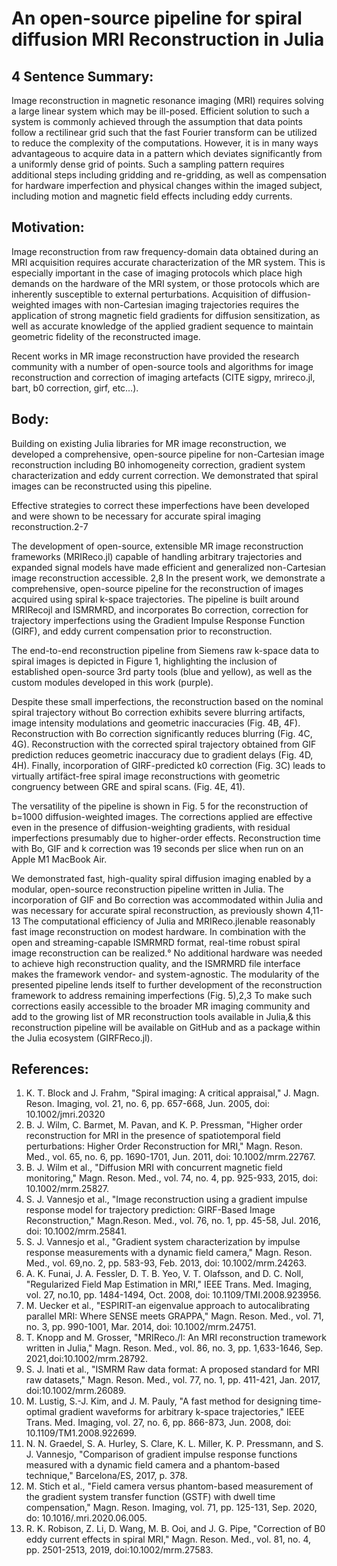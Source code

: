 # An open-source pipeline for spiral diffusion MRI Reconstruction in Julia 

## 4 Sentence Summary:

Image reconstruction in magnetic resonance imaging (MRI) requires solving a large linear system which may be ill-posed. Efficient solution to such a system is commonly achieved through the assumption that data points follow a rectilinear grid such that the fast Fourier transform can be utilized to reduce the complexity of the computations. However, it is in many ways advantageous to acquire data in a pattern which deviates significantly from a uniformly dense grid of points. Such a sampling pattern requires additional steps including gridding and re-gridding, as well as compensation for hardware imperfection and physical changes within the imaged subject, including motion and magnetic field effects including eddy currents. 

## Motivation:

Image reconstruction from raw frequency-domain data obtained during an MRI acquisition requires accurate characterization of the MR system. This is especially important in the case of imaging protocols which place high demands on the hardware of the MRI system, or those protocols which are inherently susceptible to external perturbations. Acquisition of diffusion-weighted images with non-Cartesian imaging trajectories requires the application of strong magnetic field gradients for diffusion sensitization, as well as accurate knowledge of the applied gradient sequence to maintain geometric fidelity of the reconstructed image. 

Recent works in MR image reconstruction have provided the research community with a number of open-source tools and algorithms for image reconstruction and correction of imaging artefacts (CITE sigpy, mrireco.jl, bart, b0 correction, girf, etc…). 

## Body:

Building on existing Julia libraries for MR image reconstruction, we developed a comprehensive, open-source pipeline for non-Cartesian image reconstruction including B0 inhomogeneity correction, gradient system characterization and eddy current correction. We demonstrated that spiral images can be reconstructed using this pipeline.

Effective strategies to correct these imperfections have been developed and were
shown to be necessary for accurate spiral imaging reconstruction.2-7

The development of open-source, extensible MR image reconstruction frameworks (MRIReco.jl) capable of handling
arbitrary trajectories and expanded signal models have made efficient and generalized non-Cartesian image reconstruction accessible. 2,8 In the
present work, we demonstrate a comprehensive, open-source pipeline for the reconstruction of images acquired using spiral k-space trajectories.
The pipeline is built around MRIRecojl and ISMRMRD, and incorporates Bo correction, correction for trajectory imperfections using the Gradient
Impulse Response Function (GIRF), and eddy current compensation prior to reconstruction.

The end-to-end reconstruction pipeline from Siemens raw k-space data to spiral images is depicted in Figure 1, highlighting the inclusion of
established open-source 3rd party tools (blue and yellow), as well as the custom modules developed in this work (purple).

Despite these small imperfections, the reconstruction based on the nominal spiral trajectory without Bo correction exhibits severe blurring artifacts, image intensity modulations and geometric inaccuracies (Fig. 4B, 4F). Reconstruction with Bo correction significantly reduces blurring (Fig. 4C, 4G). Reconstruction with the corrected spiral trajectory obtained from GIF prediction reduces geometric inaccuracy due to gradient delays (Fig. 4D, 4H). Finally, incorporation of GIRF-predicted k0 correction (Fig. 3C) leads to virtually artifäct-free spiral image reconstructions with geometric congruency between GRE and spiral scans. (Fig. 4E, 41).

The versatility of the pipeline is shown in Fig. 5 for the reconstruction of b=1000 diffusion-weighted images. The corrections applied are effective
even in the presence of diffusion-weighting gradients, with residual imperfections presumably due to higher-order effects. Reconstruction time with Bo, GIF and k correction was 19 seconds per slice when run on an Apple M1 MacBook Air.

We demonstrated fast, high-quality spiral diffusion imaging enabled by a modular, open-source reconstruction pipeline written in Julia. The
incorporation of GIF and Bo correction was accommodated within Julia and was necessary for accurate spiral reconstruction, as previously
shown 4,11-13 The computational efficiency of Julia and MRIReco.jlenable reasonably fast image reconstruction on modest hardware. In combination
with the open and streaming-capable ISMRMRD format, real-time robust spiral image reconstruction can be realized.° No additional hardware was
needed to achieve high reconstruction quality, and the ISMRMRD file interface makes the framework vendor- and system-agnostic. The modularity
of the presented pipeline lends itself to further development of the reconstruction framework to address remaining imperfections (Fig. 5),2,3
To make such corrections easily accessible to the broader MR imaging community and add to the growing list of MR reconstruction tools available in
Julia,& this reconstruction pipeline will be available on GitHub and as a package within the Julia ecosystem (GIRFReco.jl).

## References:

1. K. T. Block and J. Frahm, "Spiral imaging: A critical appraisal," J. Magn. Reson. Imaging, vol. 21, no. 6, pp. 657-668, Jun. 2005, doi: 10.1002/jmri.20320
2. B. J. Wilm, C. Barmet, M. Pavan, and K. P. Pressman, "Higher order reconstruction for MRI in the presence of spatiotemporal field perturbations:
Higher Order Reconstruction for MRI," Magn. Reson. Med., vol. 65, no. 6, pp. 1690-1701, Jun. 2011, doi: 10.1002/mrm.22767.
3. B. J. Wilm et al., "Diffusion MRI with concurrent magnetic field monitoring," Magn. Reson. Med., vol. 74, no. 4, pp. 925-933, 2015, doi:
10.1002/mrm.25827.
4. S. J. Vannesjo et al., "Image reconstruction using a gradient impulse response model for trajectory prediction: GIRF-Based Image Reconstruction," Magn.Reson. Med., vol. 76, no. 1, pp. 45-58, Jul. 2016, doi: 10.1002/mrm.25841.
5. S. J. Vannesjo et al., "Gradient system characterization by impulse response measurements with a dynamic field camera," Magn. Reson. Med., vol. 69,no. 2, pp. 583-93, Feb. 2013, doi: 10.1002/mrm.24263.
6. A. K. Funai, J. A. Fessler, D. T. B. Yeo, V. T. Olafsson, and D. C. Noll, "Regularized Field Map Estimation in MRI," IEEE Trans. Med. Imaging, vol. 27, no.10, pp. 1484-1494, Oct. 2008, doi: 10.1109/TMI.2008.923956.
7. M. Uecker et al., "ESPIRIT-an eigenvalue approach to autocalibrating parallel MRI: Where SENSE meets GRAPPA," Magn. Reson. Med., vol. 71, no. 3,
pp. 990-1001, Mar. 2014, doi: 10.1002/mrm.24751.
8. T. Knopp and M. Grosser, "MRIReco./I: An MRI reconstruction tramework written in Julia," Magn. Reson. Med., vol. 86, no. 3, pp. 1,633-1646, Sep. 2021,doi:10.1002/mrm.28792.
9. S. J. Inati et al., "ISMRM Raw data format: A proposed standard for MRI raw datasets," Magn. Reson. Med., vol. 77, no. 1, pp. 411-421, Jan. 2017, doi:10.1002/mrm.26089.
10. M. Lustig, S.-J. Kim, and J. M. Pauly, "A fast method for designing time-optimal gradient waveforms for arbitrary k-space trajectories," IEEE Trans. Med. Imaging, vol. 27, no. 6, pp. 866-873, Jun. 2008, doi: 10.1109/TM1.2008.922699.
11. N. N. Graedel, S. A. Hurley, S. Clare, K. L. Miller, K. P. Pressmann, and S. J. Vannesjo, "Comparison of gradient impulse response functions measured with a dynamic field camera and a phantom-based technique," Barcelona/ES, 2017, p. 378.
12. M. Stich et al., "Field camera versus phantom-based measurement of the gradient system transfer function (GSTF) with dwell time compensation,"
Magn. Reson. Imaging, vol. 71, pp. 125-131, Sep. 2020, do: 10.1016/.mri.2020.06.005.
13. R. K. Robison, Z. Li, D. Wang, M. B. Ooi, and J. G. Pipe, "Correction of B0 eddy current effects in spiral MRI," Magn. Reson. Med., vol. 81, no. 4, pp.
2501-2513, 2019, doi:10.1002/mrm.27583.
